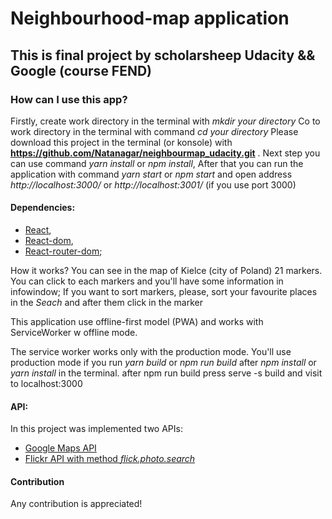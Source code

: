 # Neighbourhood-map application

## This is final project by scholarsheep Udacity && Google (course FEND)

### How can I use this app?


Firstly, create work directory in the terminal with *mkdir _your directory_*
Co to work directory in the terminal with command *cd _your directory_* 
Please download this project in the terminal (or konsole) with **https://github.com/Natanagar/neighbourmap_udacity.git** .
Next step you can use command *yarn install* or *npm install*,
After that you can run the application with command *yarn start*  or *npm start* and open address _http://localhost:3000/_ or _http://localhost:3001/_ (if you use port 3000)

#### Dependencies: 
* [React](https://reactjs.org/), 
* [React-dom](https://www.npmjs.com/package/react-dom), 
* [React-router-dom](https://www.npmjs.com/search?q=react-router-dom);


How it works?
You can see in the map of Kielce (city of Poland) 21 markers.
You can click to each markers and you'll have some information in infowindow;
If you want to sort markers, please, sort your favourite places in the *Seach* and after them click in the marker

This application use offline-first model (PWA) and works with ServiceWorker w offline mode.


The service worker works only with the production mode. You'll use production mode if you run *yarn build* or *npm run build* after *npm install* or *yarn install* in the terminal.
after npm run build press serve -s build and visit to localhost:3000

#### API:
In this project was implemented two APIs:
* [Google Maps API](https://developers.google.com/maps/documentation/embed/start)
* [Flickr API with method _flick.photo.search_](https://www.flickr.com/services/api/)

#### Contribution
Any contribution is appreciated!

